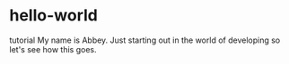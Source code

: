 # hello-world
tutorial
My name is Abbey. Just starting out in the world of developing so let's see how this goes. 
